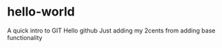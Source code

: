 # hello-world
A quick intro to GIT
Hello github
Just adding my 2cents from adding base functionality